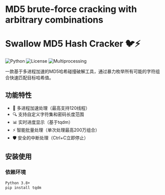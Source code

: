 # MD5 brute-force cracking with arbitrary combinations
# Swallow MD5 Hash Cracker 🐦⚡

![Python](https://img.shields.io/badge/Python-3.8%2B-blue)
![License](https://img.shields.io/badge/License-Free-green)
![Multiprocessing](https://img.shields.io/badge/Threads-30~120-red)

一款基于多进程加速的MD5哈希碰撞破解工具，通过暴力枚举所有可能的字符组合快速匹配目标哈希值。

## 功能特性

- 🚀 多进程加速处理（最高支持120线程）
- 🔍 支持自定义字符集和密码长度范围
- 📊 实时进度显示（基于tqdm）
- ⚡ 智能批量处理（单次处理最高200万组合）
- 🛡️ 安全的中断处理（Ctrl+C立即停止）

## 安装使用

### 依赖环境
```bash
Python 3.8+ 
pip install tqdm
